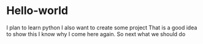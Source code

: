 # Hello-world
I plan to learn python
I also want to create some project
That is a good idea to show this
I know why I come here again.
So next what we should do 
